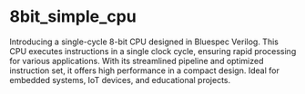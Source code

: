 # 8bit_simple_cpu
Introducing a single-cycle 8-bit CPU designed in Bluespec Verilog. This CPU executes instructions in a single clock cycle, ensuring rapid processing for various applications. With its streamlined pipeline and optimized instruction set, it offers high performance in a compact design. Ideal for embedded systems, IoT devices, and educational projects.

